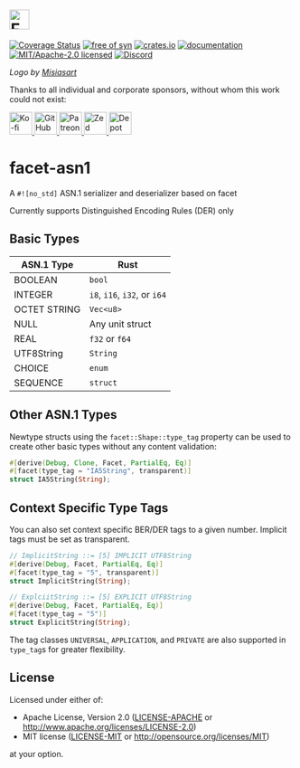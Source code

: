 <h1>
<picture>
    <source type="image/webp" media="(prefers-color-scheme: dark)" srcset="https://github.com/facet-rs/facet/raw/main/static/logo-v2/facet-b-dark.webp">
    <source type="image/png" media="(prefers-color-scheme: dark)" srcset="https://github.com/facet-rs/facet/raw/main/static/logo-v2/facet-b-dark.png">
    <source type="image/webp" srcset="https://github.com/facet-rs/facet/raw/main/static/logo-v2/facet-b-light.webp">
    <img src="https://github.com/facet-rs/facet/raw/main/static/logo-v2/facet-b-light.png" height="35" alt="Facet logo - a reflection library for Rust">
</picture>
</h1>

[![Coverage Status](https://coveralls.io/repos/github/facet-rs/facet/badge.svg?branch=main)](https://coveralls.io/github/facet-rs/facet?branch=main)
[![free of syn](https://img.shields.io/badge/free%20of-syn-hotpink)](https://github.com/fasterthanlime/free-of-syn)
[![crates.io](https://img.shields.io/crates/v/facet-asn1.svg)](https://crates.io/crates/facet-asn1)
[![documentation](https://docs.rs/facet-asn1/badge.svg)](https://docs.rs/facet-asn1)
[![MIT/Apache-2.0 licensed](https://img.shields.io/crates/l/facet-asn1.svg)](./LICENSE)
[![Discord](https://img.shields.io/discord/1379550208551026748?logo=discord&label=discord)](https://discord.gg/JhD7CwCJ8F)

_Logo by [Misiasart](https://misiasart.com/)_

Thanks to all individual and corporate sponsors, without whom this work could not exist:

<p> <a href="https://ko-fi.com/fasterthanlime">
<picture>
<source media="(prefers-color-scheme: dark)" srcset="https://github.com/facet-rs/facet/raw/main/static/sponsors-v3/kofi-dark.svg">
<img src="https://github.com/facet-rs/facet/raw/main/static/sponsors-v3/kofi-light.svg" height="40" alt="Ko-fi">
</picture>
</a> <a href="https://github.com/sponsors/fasterthanlime">
<picture>
<source media="(prefers-color-scheme: dark)" srcset="https://github.com/facet-rs/facet/raw/main/static/sponsors-v3/github-dark.svg">
<img src="https://github.com/facet-rs/facet/raw/main/static/sponsors-v3/github-light.svg" height="40" alt="GitHub Sponsors">
</picture>
</a> <a href="https://patreon.com/fasterthanlime">
<picture>
<source media="(prefers-color-scheme: dark)" srcset="https://github.com/facet-rs/facet/raw/main/static/sponsors-v3/patreon-dark.svg">
<img src="https://github.com/facet-rs/facet/raw/main/static/sponsors-v3/patreon-light.svg" height="40" alt="Patreon">
</picture>
</a> <a href="https://zed.dev">
<picture>
<source media="(prefers-color-scheme: dark)" srcset="https://github.com/facet-rs/facet/raw/main/static/sponsors-v3/zed-dark.svg">
<img src="https://github.com/facet-rs/facet/raw/main/static/sponsors-v3/zed-light.svg" height="40" alt="Zed">
</picture>
</a> <a href="https://depot.dev?utm_source=facet">
<picture>
<source media="(prefers-color-scheme: dark)" srcset="https://github.com/facet-rs/facet/raw/main/static/sponsors-v3/depot-dark.svg">
<img src="https://github.com/facet-rs/facet/raw/main/static/sponsors-v3/depot-light.svg" height="40" alt="Depot">
</picture>
</a> </p>

# facet-asn1

A `#![no_std]` ASN.1 serializer and deserializer based on facet

Currently supports Distinguished Encoding Rules (DER) only

## Basic Types

| ASN.1 Type        | Rust                                                                 |
|-------------------|----------------------------------------------------------------------|
| BOOLEAN           | `bool`                                                               |
| INTEGER           | `i8`, `i16`, `i32`, or `i64`                                         |
| OCTET STRING      | `Vec<u8>`                                                            |
| NULL              | Any unit struct                                                      |
| REAL              | `f32` or `f64`                                                       |
| UTF8String        | `String`                                                             |
| CHOICE            | `enum`                                                               |
| SEQUENCE          | `struct`                                                             |

## Other ASN.1 Types

Newtype structs using the `facet::Shape::type_tag` property can be used to create other basic types without any content validation:

```rust
#[derive(Debug, Clone, Facet, PartialEq, Eq)]
#[facet(type_tag = "IA5String", transparent)]
struct IA5String(String);
```

## Context Specific Type Tags

You can also set context specific BER/DER tags to a given number. Implicit tags must be set as transparent.

```rust
// ImplicitString ::= [5] IMPLICIT UTF8String
#[derive(Debug, Facet, PartialEq, Eq)]
#[facet(type_tag = "5", transparent)]
struct ImplicitString(String);

// ExplciitString ::= [5] EXPLICIT UTF8String
#[derive(Debug, Facet, PartialEq, Eq)]
#[facet(type_tag = "5")]
struct ExplicitString(String);
```

The tag classes `UNIVERSAL`, `APPLICATION`, and `PRIVATE` are also supported in `type_tag`s for greater flexibility.


## License

Licensed under either of:

- Apache License, Version 2.0 ([LICENSE-APACHE](https://github.com/facet-rs/facet/blob/main/LICENSE-APACHE) or <http://www.apache.org/licenses/LICENSE-2.0>)
- MIT license ([LICENSE-MIT](https://github.com/facet-rs/facet/blob/main/LICENSE-MIT) or <http://opensource.org/licenses/MIT>)

at your option.
